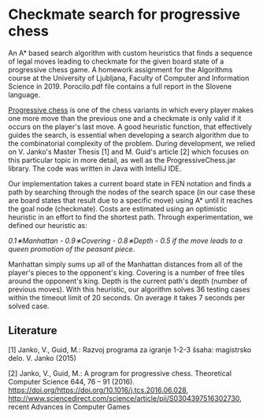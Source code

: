 # Checkmate search for progressive chess

An A* based search algorithm with custom heuristics that finds a sequence of legal moves leading to checkmate for the given board state of a progressive chess game. A homework assignment for the Algorithms course at the University of Ljubljana, Faculty of Computer and Information Science in 2019. Porocilo.pdf file contains a full report in the Slovene language. 

[Progressive chess](https://en.wikipedia.org/wiki/Progressive_chess) is one of the chess variants in which every player makes one more move than the previous one and a checkmate is only valid if it occurs on the player's last move. 
A good heuristic function, that effectively guides the search, is essential when developing a search algorithm due to the combinatorial complexity of the problem.
During development, we relied on V. Janko's Master Thesis [1] and M. Guid's article [2] which focuses on this particular topic in more detail, as well as the ProgressiveChess.jar library. The code was written in Java with IntelliJ IDE. 

Our implementation takes a current board state in FEN notation and finds a path by searching through the nodes of the search space (in our case these are board states that result due to a specific move) using A* until it reaches the goal node (checkmate). Costs are estimated using an optimistic heuristic in an effort to find the shortest path. Through experimentation, we defined our heuristic as:

*0.1∗Manhattan - 0.9∗Covering - 0.8∗Depth - 0.5 if the move leads to a queen promotion of the peasant piece*.

Manhattan simply sums up all of the Manhattan distances from all of the player's pieces to the opponent's king. Covering is a number of free tiles around the opponent's king. Depth is the current path's depth (number of previous moves). With this heuristic, our algorithm solves 36 testing cases within the timeout limit of 20 seconds. On average it takes 7 seconds per solved case.

## Literature

[1] Janko, V., Guid, M.: Razvoj programa za igranje 1-2-3 šsaha: magistrsko delo. V. Janko (2015)

[2] Janko, V., Guid, M.: A program for progressive chess. Theoretical Computer Science 644, 76 – 91 (2016). https://doi.org/https://doi.org/10.1016/j.tcs.2016.06.028, http://www.sciencedirect.com/science/article/pii/S0304397516302730, recent Advances in Computer Games



